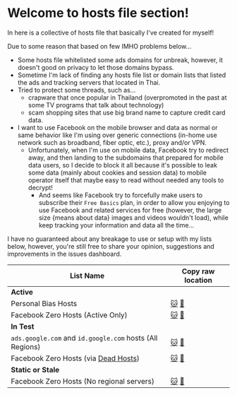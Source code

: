 # Welcome to hosts file section!

In here is a collective of hosts file that basically I've created for myself!

Due to some reason that based on few IMHO problems below...

- Some hosts file whitelisted some ads domains for unbreak, however, it doesn't good on privacy to let those domains bypass.
- Sometime I'm lack of finding any hosts file list or domain lists that listed the ads and tracking servers that located in Thai.
- Tried to protect some threads, such as...
  - crapware that once popular in Thailand (overpromoted in the past at some TV programs that talk about technology)
  - scam shopping sites that use big brand name to capture credit card data.
- I want to use Facebook on the mobile browser and data as normal or same behavior like I'm using over generic connections (in-home use network such as broadband, fiber optic, etc.), proxy and/or VPN.
  - Unfortunately, when I'm use on mobile data, Facebook try to redirect away, and then landing to the subdomains that prepared for mobile data users, so I decide to block it all because it's possible to leak some data (mainly about cookies and session data) to mobile operator itself that maybe easy to read without needed any tools to decrypt!
    - And seems like Facebook try to forcefully make users to subscribe their `Free Basics` plan, in order to allow you enjoying to use Facebook and related services for free (however, the large size {means about data} images and videos wouldn't load), while keep tracking your information and data all the time...

I have no guaranteed about any breakage to use or setup with my lists below, however, you're still free to share your opinion, suggestions and improvements in the issues dashboard.

| List Name | Copy raw location |
| ----- | ----- |
| **Active** |  |
| Personal Bias Hosts | [:cat:](https://github.com/kowith337/PersonalFilterListCollection/raw/master/hosts/hosts_leftover.txt) [:pill:](https://gitlab.com/kowith337/PersonalFilterListCollection/raw/master/hosts/hosts_leftover.txt) |
| Facebook Zero Hosts (Active Only) | [:cat:](https://github.com/kowith337/PersonalFilterListCollection/raw/master/hosts/hosts_facebook0.txt) [:pill:](https://gitlab.com/kowith337/PersonalFilterListCollection/raw/master/hosts/hosts_facebook0.txt) |
| **In Test** |  |
| `ads.google.com` and `id.google.com` hosts (All Regions) | [:cat:](https://github.com/kowith337/PersonalFilterListCollection/raw/master/hosts/hosts_google_adservice_id.txt) [:pill:](https://gitlab.com/kowith337/PersonalFilterListCollection/raw/master/hosts/hosts_google_adservice_id.txt) |
| Facebook Zero Hosts (via [Dead Hosts](https://github.com/dead-hosts/hosts_facebook0_git_kowith337)) | [:cat:](https://github.com/kowith337/PersonalFilterListCollection/raw/master/hosts/test/hosts_facebook0.txt) [:pill:](https://gitlab.com/kowith337/PersonalFilterListCollection/raw/master/hosts/test/hosts_facebook0.txt) |
| **Static or Stale** |  |
| Facebook Zero Hosts (No regional servers) | [:cat:](https://github.com/kowith337/PersonalFilterListCollection/raw/master/hosts/static/hosts_facebook0_noregionsv.txt) [:pill:](https://gitlab.com/kowith337/PersonalFilterListCollection/raw/master/hosts/static/hosts_facebook0_noregionsv.txt) |